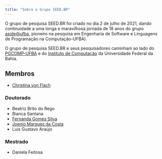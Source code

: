 ```yaml
---
title: "Sobre o Grupo SEED.BR"
---
```



O grupo de pesquisa SEED.BR foi criado no dia 2 de julho de 2021, dando continuidade a uma longa e maravilhosa jornada de 18 anos do grupo [aside@ufba](http://wiki.dcc.ufba.br/Aside/), pioneiro na pesquisa em Engenharia de Software e Linguagens de Programação na Computação-UFBA). 

O grupo de pesquisa SEED.BR e seus pesquisadores caminham ao lado do [PGCOMP-UFBA](https://pgcomp.ufba.br) e do [Instituto de Computação](https://computacao.ufba.br/) da Universidade Federal da Bahia.

## Membros

* [Christina von Flach](https://christinaflach.github.io/)

### Doutorado

* Beatriz Brito do Rego
* Bianca Santana
* [Fernanda Gomes Silva](https://fernandagomes83.github.io/)
* [Joenio Marques da Costa](https://joenio.me/about)
* Luis Gustavo Araújo

### Mestrado

* Daniela Feitosa
